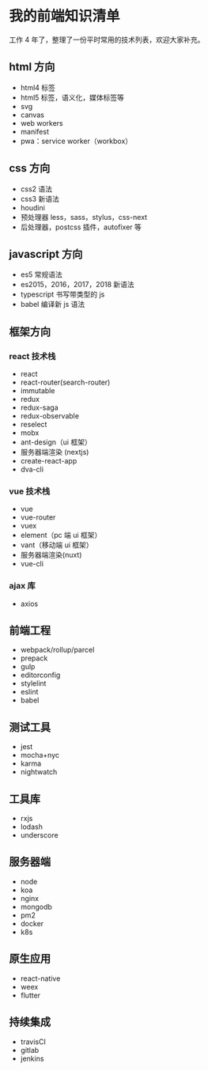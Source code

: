 # 我的前端知识清单

工作 4 年了，整理了一份平时常用的技术列表，欢迎大家补充。

## html 方向

- html4 标签
- html5 标签，语义化，媒体标签等
- svg
- canvas
- web workers
- manifest
- pwa：service worker（workbox）

## css 方向

- css2 语法
- css3 新语法
- houdini
- 预处理器 less，sass，stylus，css-next
- 后处理器，postcss 插件，autofixer 等

## javascript 方向

- es5 常规语法
- es2015，2016，2017，2018 新语法
- typescript 书写带类型的 js
- babel 编译新 js 语法

## 框架方向

### react 技术栈

- react
- react-router(search-router)
- immutable
- redux
- redux-saga
- redux-observable
- reselect
- mobx
- ant-design（ui 框架）
- 服务器端渲染 (nextjs)
- create-react-app
- dva-cli

### vue 技术栈

- vue
- vue-router
- vuex
- element（pc 端 ui 框架）
- vant（移动端 ui 框架）
- 服务器端渲染(nuxt)
- vue-cli

### ajax 库

- axios

## 前端工程

- webpack/rollup/parcel
- prepack
- gulp
- editorconfig
- stylelint
- eslint
- babel

## 测试工具

- jest
- mocha+nyc
- karma
- nightwatch

## 工具库

- rxjs
- lodash
- underscore

## 服务器端

- node
- koa
- nginx
- mongodb
- pm2
- docker
- k8s

## 原生应用

- react-native
- weex
- flutter

## 持续集成

- travisCI
- gitlab
- jenkins
